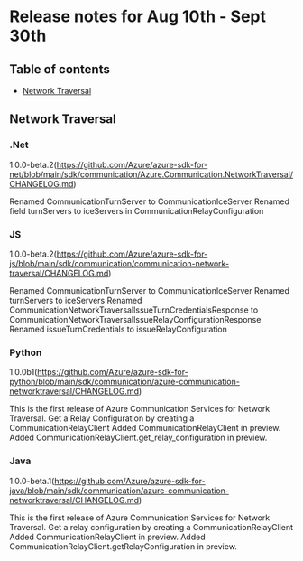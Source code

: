 # Release notes for Aug 10th - Sept 30th

## Table of contents
* [Network Traversal](#NetworkTraversal)

## Network Traversal

### .Net  
1.0.0-beta.2(https://github.com/Azure/azure-sdk-for-net/blob/main/sdk/communication/Azure.Communication.NetworkTraversal/CHANGELOG.md)

Renamed CommunicationTurnServer to CommunicationIceServer
Renamed field turnServers to iceServers in CommunicationRelayConfiguration

### JS
1.0.0-beta.2(https://github.com/Azure/azure-sdk-for-js/blob/main/sdk/communication/communication-network-traversal/CHANGELOG.md)

Renamed CommunicationTurnServer to CommunicationIceServer
Renamed turnServers to iceServers
Renamed CommunicationNetworkTraversalIssueTurnCredentialsResponse to CommunicationNetworkTraversalIssueRelayConfigurationResponse
Renamed issueTurnCredentials to issueRelayConfiguration

### Python
1.0.0b1(https://github.com/Azure/azure-sdk-for-python/blob/main/sdk/communication/azure-communication-networktraversal/CHANGELOG.md)

This is the first release of Azure Communication Services for Network Traversal.
Get a Relay Configuration by creating a CommunicationRelayClient
Added CommunicationRelayClient in preview.
Added CommunicationRelayClient.get_relay_configuration in preview.

### Java
1.0.0-beta.1(https://github.com/Azure/azure-sdk-for-java/blob/main/sdk/communication/azure-communication-networktraversal/CHANGELOG.md)

This is the first release of Azure Communication Services for Network Traversal.
Get a relay configuration by creating a CommunicationRelayClient
Added CommunicationRelayClient in preview.
Added CommunicationRelayClient.getRelayConfiguration in preview.
